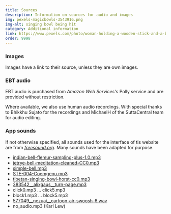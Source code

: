```yaml
---
title: Sources
description: Information on sources for audio and images
img: pexels-magicbowls-3543916.png
img-alt: singing bowl being hit
category: Additional information
link: https://www.pexels.com/photo/woman-holding-a-wooden-stick-and-a-bowl-3543916/
order: 9998
---
```


### Images

Images have a link to their source, unless they are own images.

### EBT audio

EBT audio is purchased from *Amazon Web Services*'s Polly service and are provided without restriction.

Where available, we also use human audio recordings. With special thanks to Bhikkhu Sujato for the recordings and MichaelH of the SuttaCentral team for audio editing.

### App sounds

If  not otherwise specified, all sounds used for the interface of tis website are from [*freesound.org*](https://freesound.org/search/?q=click). Many sounds have been adapted for purpose.

- [indian-bell-flemur-sampling-plus-1.0.mp3](https://freesound.org/people/Flemur/sounds/103312)
- [jetrye-bell-meditation-cleaned-CC0.mp3](https://freesound.org/people/JetRye/sounds/140128/)
- [simple-bell.mp3](https://freesound.org/people/Erratic/sounds/221/)
- [STE-004-Coemgenu.mp3](https://discourse.suttacentral.net/t/suttacentral-voice-v1-0-0-released/11844/228)
- [tibetan-singing-bowl-horst-cc0.mp3](https://freesound.org/people/the_very_Real_Horst/sounds/240934/)
- [383542__alixgaus__turn-page.mp3](https://freesound.org/people/alixgaus/sounds/383542/)
- click0.mp3 … click5.mp3
- block1.mp3 … block5.mp3
- [577049__nezuai__cartoon-air-swoosh-6.wav](https://freesound.org/people/nezuai/sounds/577049/)
- no_audio.mp3 (Karl Lew)
